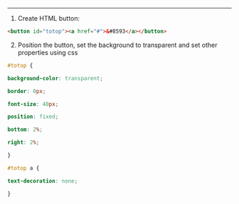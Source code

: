 ***
1. Create HTML button:
```html
<button id="totop"><a href="#">&#8593</a></button>
```
2. Position the button, set the background to transparent and set other properties using css
```css
#totop {

background-color: transparent;

border: 0px;

font-size: 40px;

position: fixed;

bottom: 2%;

right: 2%;

}

#totop a {

text-decoration: none;

}
```
